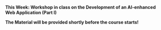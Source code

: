 **This Week: Workshop in class on the Development of an AI-enhanced Web Application (Part I)**

**The Material will be provided shortly before the course starts!**